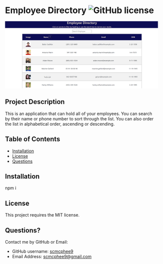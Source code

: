 # Employee Directory ![GitHub license](https://img.shields.io/badge/license-MIT-blue.svg)

<img src = "./public/employee-directory.png" alt="Employee Directory Screenshot">

## Project Description

This is an application that can hold all of your employees. You can search by their name or phone number to sort through the list. You can also order the list in alphabetical order, ascending or descending.

## Table of Contents

- [Installation](#installation)
- [License](#license)
- [Questions](#questions)

## Installation

npm i

## License

This project requires the MIT license.

## Questions?

Contact me by GitHub or Email:

- GitHub username: [scmcphee9](https://github.com/scmcphee9)
- Email Address: scmcphee9@gmail.com
